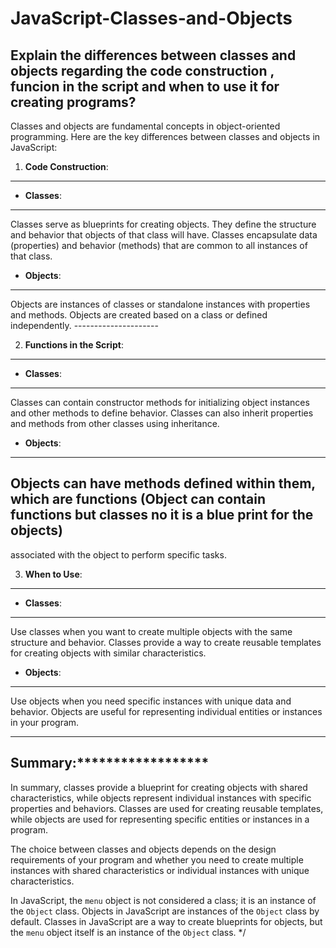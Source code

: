 # JavaScript-Classes-and-Objects

Explain the differences between classes and objects regarding the code construction , 
funcion in the script and when to use it for creating programs?
------------------------------------------------------------------------------------------
Classes and objects are fundamental concepts in object-oriented programming.
Here are the key differences between classes and objects in JavaScript:

1. **Code Construction**:
-----------------------------
   - **Classes**: 
   ---------------
   Classes serve as blueprints for creating objects. They define the structure 
   and behavior that objects of that class will have. Classes encapsulate data (properties) and
   behavior (methods) that are common to all instances of that class.
   
   - **Objects**:
   ---------------
   Objects are instances of classes or standalone instances with properties and
   methods. Objects are created based on a class or defined independently.
                                                    ---------------------

2. **Functions in the Script**:
-----------------------------------------------------------
   - **Classes**:
   ----------------
   Classes can contain constructor methods for initializing object instances and
   other methods to define behavior. Classes can also inherit properties and methods from other 
   classes using inheritance.
   
   - **Objects**:
   --------------
   Objects can have methods defined within them, which are functions 
   (Object can contain functions but classes no it is a blue print for the objects)
   ------------------------------------------------------------------
   associated 
   with the object to perform specific tasks.

3. **When to Use**:
--------------------------------------------------------------------------------------
   - **Classes**:
   ---------------
   Use classes when you want to create multiple objects with the same structure 
   and behavior. Classes provide a way to create reusable templates for creating objects with
   similar characteristics.
   - **Objects**: 
   --------------------
   Use objects when you need specific instances with unique data and behavior. 
   Objects are useful for representing individual entities or instances in your program.
   -------                --------------------------------------------------------------  

   
Summary:******************
----------------
In summary, classes provide a blueprint for creating objects with shared characteristics,
while objects represent individual instances with specific properties and behaviors.
Classes are used for creating reusable templates, 
while objects are used for representing specific entities or instances in a program.

The choice between classes and objects depends on the design requirements of your program and
whether you need to create multiple instances with shared characteristics or individual 
instances with unique characteristics.


In JavaScript, the `menu` object is not considered a class; it is an instance of the `Object` class. Objects in JavaScript 
are instances of the `Object` class by default. Classes in JavaScript are a way to create blueprints for objects, but the 
`menu` object itself is an instance of the `Object`
class.
*/
